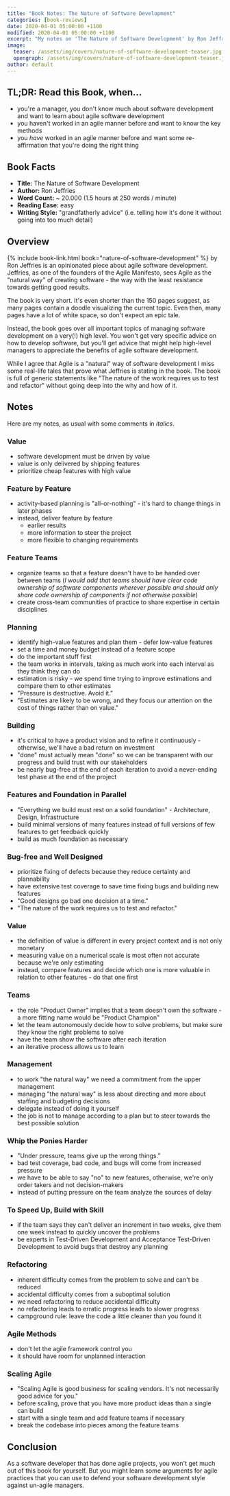 ```yaml
---
title: "Book Notes: The Nature of Software Development"
categories: [book-reviews]
date: 2020-04-01 05:00:00 +1100
modified: 2020-04-01 05:00:00 +1100
excerpt: "My notes on 'The Nature of Software Development' by Ron Jeffries - a book about the 'natural way' of building software."
image:
  teaser: /assets/img/covers/nature-of-software-development-teaser.jpg
  opengraph: /assets/img/covers/nature-of-software-development-teaser.jpg
author: default
---
```


## TL;DR: Read this Book, when...

* you're a manager, you don't know much about software development and want to learn about agile software development
* you haven't worked in an agile manner before and want to know the key methods
* you *have* worked in an agile manner before and want some re-affirmation that you're doing the right thing

## Book Facts

* **Title:** The Nature of Software Development
* **Author:** Ron Jeffries
* **Word Count:** ~ 20.000 (1.5 hours at 250 words / minute)
* **Reading Ease:** easy
* **Writing Style:** "grandfatherly advice" (i.e. telling how it's done it without going into too much detail)  

## Overview

{% include book-link.html book="nature-of-software-development" %} by Ron Jeffries is an opinionated piece about agile software development. Jeffries, as one of the founders of the Agile Manifesto, sees Agile as the "natural way" of creating software - the way with the least resistance towards getting good results.

The book is very short. It's even shorter than the 150 pages suggest, as many pages contain a doodle visualizing the current topic. Even then, many pages have a lot of white space, so don't expect an epic tale.

Instead, the book goes over all important topics of managing software development on a very(!) high level. You won't get very specific advice on how to develop software, but you'll get advice that might help high-level managers to appreciate the benefits of agile software development.

While I agree that Agile is a "natural" way of software development I miss some real-life tales that prove what Jeffries is stating in the book. The book is full of generic statements like "The nature of the work requires us to test and refactor" without going deep into the why and how of it. 

## Notes

Here are my notes, as usual with some comments in *italics*.

### Value
* software development must be driven by value
* value is only delivered by shipping features
* prioritize cheap features with high value

### Feature by Feature
* activity-based planning is "all-or-nothing" - it's hard to change things in later phases
* instead, deliver feature by feature
  * earlier results
  * more information to steer the project
  * more flexible to changing requirements
  
### Feature Teams
* organize teams so that a feature doesn't have to be handed over between teams (*I would add that teams should have clear code ownership of software components wherever possible and should only share code ownership of components if not otherwise possible*)
* create cross-team communities of practice to share expertise in certain disciplines

### Planning
* identify high-value features and plan them - defer low-value features
* set a time and money budget instead of a feature scope
* do the important stuff first
* the team works in intervals, taking as much work into each interval as they think they can do
* estimation is risky - we spend time trying to improve estimations and compare them to other estimates
* "Pressure is destructive. Avoid it."
* "Estimates are likely to be wrong, and they focus our attention on the cost of things rather than on value."

### Building
* it's critical to have a product vision and to refine it continuously - otherwise, we'll have a bad return on investment
* "done" must actually mean "done" so we can be transparent with our progress and build trust with our stakeholders
* be nearly bug-free at the end of each iteration to avoid a never-ending test phase at the end of the project

### Features and Foundation in Parallel
* "Everything we build must rest on a solid foundation" - Architecture, Design, Infrastructure
* build minimal versions of many features instead of full versions of few features to get feedback quickly
* build as much foundation as necessary  

### Bug-free and Well Designed
* prioritize fixing of defects because they reduce certainty and plannability
* have extensive test coverage to save time fixing bugs and building new features
* "Good designs go bad one decision at a time."
* "The nature of the work requires us to test and refactor."

### Value
* the definition of value is different in every project context and is not only monetary
* measuring value on a numerical scale is most often not accurate because we're only estimating
* instead, compare features and decide which one is more valuable in relation to other features - do that one first

### Teams
* the role "Product Owner" implies that a team doesn't own the software - a more fitting name would be "Product Champion"  
* let the team autonomously decide how to solve problems, but make sure they know the right problems to solve
* have the team show the software after each iteration
* an iterative process allows us to learn

### Management
* to work "the natural way" we need a commitment from the upper management
* managing "the natural way" is less about directing and more about staffing and budgeting decisions
* delegate instead of doing it yourself
* the job is not to manage according to a plan but to steer towards the best possible solution

### Whip the Ponies Harder
* "Under pressure, teams give up the wrong things."
* bad test coverage, bad code, and bugs will come from increased pressure
* we have to be able to say "no" to new features, otherwise, we're only order takers and not decision-makers
* instead of putting pressure on the team analyze the sources of delay

### To Speed Up, Build with Skill
* if the team says they can't deliver an increment in two weeks, give them one week instead to quickly uncover the problems
* be experts in Test-Driven Development and Acceptance Test-Driven Development to avoid bugs that destroy any planning

### Refactoring
* inherent difficulty comes from the problem to solve and can't be reduced
* accidental difficulty comes from a suboptimal solution
* we need refactoring to reduce accidental difficulty
* no refactoring leads to erratic progress leads to slower progress
* campground rule: leave the code a little cleaner than you found it

### Agile Methods
* don't let the agile framework control you 
* it should have room for unplanned interaction

### Scaling Agile
* "Scaling Agile is good business for scaling vendors. It's not necessarily good advice for you."
* before scaling, prove that you have more product ideas than a single can build
* start with a single team and add feature teams if necessary
* break the codebase into pieces among the feature teams

## Conclusion

As a software developer that has done agile projects, you won't get much out of this book for yourself. But you might learn some arguments for agile practices that you can use to defend your software development style against un-agile managers.  
